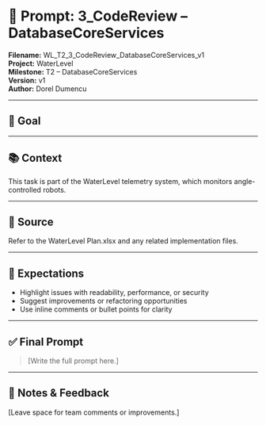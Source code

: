 # 📌 Prompt: 3_CodeReview – DatabaseCoreServices

**Filename:** WL_T2_3_CodeReview_DatabaseCoreServices_v1  
**Project:** WaterLevel  
**Milestone:** T2 – DatabaseCoreServices  
**Version:** v1  
**Author:** Dorel Dumencu

---

## 🎯 Goal



---

## 📚 Context

This task is part of the WaterLevel telemetry system, which monitors angle-controlled robots.

---

## 📂 Source

Refer to the WaterLevel Plan.xlsx and any related implementation files.

---

## 📐 Expectations
- Highlight issues with readability, performance, or security  
- Suggest improvements or refactoring opportunities  
- Use inline comments or bullet points for clarity
---

## ✅ Final Prompt

> [Write the full prompt here.]

---

## 🧠 Notes & Feedback

[Leave space for team comments or improvements.]
